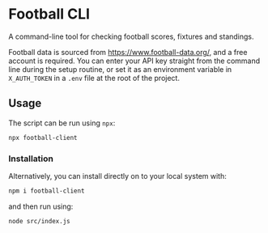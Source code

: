 # Football CLI

A command-line tool for checking football scores, fixtures and standings.

Football data is sourced from https://www.football-data.org/, and a free account is required. You can enter your API key straight from the command line during the setup routine, or set it as an environment variable in `X_AUTH_TOKEN` in a `.env` file at the root of the project.

## Usage

The script can be run using `npx`:

```bash
npx football-client
```

### Installation

Alternatively, you can install directly on to your local system with:

```bash
npm i football-client
```

and then run using:

```bash
node src/index.js
```
